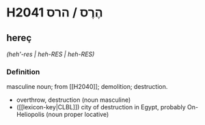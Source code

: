 # H2041 הֶרֶס / הרס

## hereç

_(heh'-res | heh-RES | heh-RES)_

### Definition

masculine noun; from [[H2040]]; demolition; destruction.

- overthrow, destruction (noun masculine)
- ([[lexicon-key|CLBL]]) city of destruction in Egypt, probably On-Heliopolis (noun proper locative)
